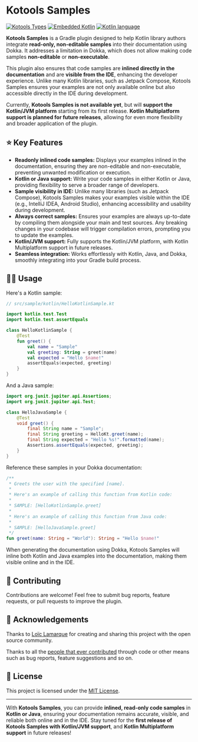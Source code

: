 # Kotools Samples

[![Kotools Types][kotools-samples-badge]][kotools-samples-project]
[![Embedded Kotlin][kotlin-embedded-badge]][kotlin]
[![Kotlin language][kotlin-language-badge]][kotlin]

**Kotools Samples** is a Gradle plugin designed to help Kotlin library authors
integrate **read-only, non-editable samples** into their documentation using
Dokka.
It addresses a limitation in Dokka, which does not allow making code samples
**non-editable** or **non-executable**.

This plugin also ensures that code samples are **inlined directly in the
documentation** and are **visible from the IDE**, enhancing the developer
experience.
Unlike many Kotlin libraries, such as Jetpack Compose, Kotools Samples ensures
your examples are not only available online but also accessible directly in the
IDE during development.

Currently, **Kotools Samples is not available yet**, but will **support the
Kotlin/JVM platform** starting from its first release.
**Kotlin Multiplatform support is planned for future releases**, allowing for
even more flexibility and broader application of the plugin.

[kotlin]: https://kotlinlang.org
[kotlin-embedded-badge]: https://img.shields.io/badge/Embedded_Kotlin-1.8.22-blue?logo=kotlin
[kotlin-language-badge]: https://img.shields.io/badge/Kotlin_language-1.5-blue?logo=kotlin
[kotools-samples-badge]: https://img.shields.io/maven-central/v/org.kotools/samples?label=Latest
[kotools-samples-project]: https://github.com/kotools/samples

## ⭐️ Key Features

- **Readonly inlined code samples:** Displays your examples inlined in the
  documentation, ensuring they are non-editable and non-executable, preventing
  unwanted modification or execution.
- **Kotlin or Java support:** Write your code samples in either Kotlin or Java,
  providing flexibility to serve a broader range of developers.
- **Sample visibility in IDE:** Unlike many libraries (such as Jetpack Compose),
  Kotools Samples makes your examples visible within the IDE (e.g.,
  IntelliJ IDEA, Android Studio), enhancing accessibility and usability during
  development.
- **Always correct samples:** Ensures your examples are always up-to-date by
  compiling them alongside your main and test sources. Any breaking changes in
  your codebase will trigger compilation errors, prompting you to update the
  examples.
- **Kotlin/JVM support:** Fully supports the Kotlin/JVM platform, with Kotlin
  Multiplatform support in future releases.
- **Seamless integration:** Works effortlessly with Kotlin, Java, and Dokka,
  smoothly integrating into your Gradle build process.

## 🧑‍💻 Usage

Here's a Kotlin sample:

```kotlin
// src/sample/kotlin/HelloKotlinSample.kt

import kotlin.test.Test
import kotlin.test.assertEquals

class HelloKotlinSample {
    @Test
    fun greet() {
        val name = "Sample"
        val greeting: String = greet(name)
        val expected = "Hello $name!"
        assertEquals(expected, greeting)
    }
}
```

And a Java sample:

```java
import org.junit.jupiter.api.Assertions;
import org.junit.jupiter.api.Test;

class HelloJavaSample {
    @Test
    void greet() {
        final String name = "Sample";
        final String greeting = HelloKt.greet(name);
        final String expected = "Hello %s!".formatted(name);
        Assertions.assertEquals(expected, greeting);
    }
}
```

Reference these samples in your Dokka documentation:

```kotlin
/**
 * Greets the user with the specified [name].
 *
 * Here's an example of calling this function from Kotlin code:
 *
 * SAMPLE: [HelloKotlinSample.greet]
 *
 * Here's an example of calling this function from Java code:
 *
 * SAMPLE: [HelloJavaSample.greet]
 */
fun greet(name: String = "World"): String = "Hello $name!"
```

When generating the documentation using Dokka, Kotools Samples will inline both
Kotlin and Java examples into the documentation, making them visible online and
in the IDE.

## 🚧 Contributing

Contributions are welcome! Feel free to submit bug reports, feature requests, or
pull requests to improve the plugin.

## 🙏 Acknowledgements

Thanks to [Loïc Lamarque](https://github.com/LVMVRQUXL) for creating and sharing
this project with the open source community.

Thanks to all the [people that ever contributed](https://github.com/kotools/samples/graphs/contributors)
through code or other means such as bug reports, feature suggestions and so on.

## 📄 License

This project is licensed under the [MIT License](LICENSE.txt).

---

With **Kotools Samples**, you can provide **inlined, read-only code samples** in
**Kotlin or Java**, ensuring your documentation remains accurate, visible, and
reliable both online and in the IDE.
Stay tuned for the **first release of Kotools Samples with Kotlin/JVM support**,
and **Kotlin Multiplatform support** in future releases!

